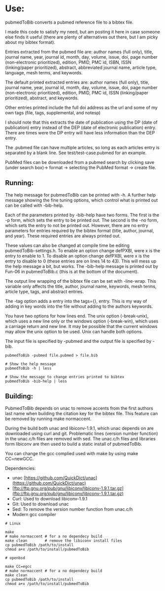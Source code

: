 # Use:

pubmedToBib converts a pubmed reference file to a bibtex
  file.

I made this code to satisfy my need, but am posting it here
  in case someone else finds it useful (there are plenty of
  alternatives out there, but I am picky about my bibtex
  format).

Entries extracted from the pubmed file are:
  author names (full only), title, journal name, year,
  journal id, month, day, volume, issue, doi,
  page number (non-electronic prioritized), edition, PMID,
  PMC id, ISBN, ISSN (linking/paper prioritized), abstract,
  abbreviated journal name, article type, language,
  mesh terms, and keywords.

The default printed extracted entries are:
  author names (full only), title, journal name, year,
  journal id, month, day, volume, issue, doi,
  page number (non-electronic prioritized), edition, PMID,
  PMC id, ISSN (linking/paper prioritized), abstract,
  and keywords.

Other entries printed include the full doi address as the
  url and some of my own tags
  (file, tags, supplemental, and notesp)

I should note that this extracts the date of publication
  using the DP (date of publication) entry instead of the
  DEP (date of electronic publication) entry. There are
  times were the DP entry will have less information than
  the DEP entry.

The .pubmed file can have multiple articles, so long as
  each articles entry is separated by a blank line. See
  test/test-case.pubmed for an example.

PubMed files can be downloaded from a pubmed search by
  clicking save (under search box)-> format -> 
  selecting the PubMed format -> create file.

## Running:

The help message for pubmedToBib can be printed with 
  -h. A further help message showing the fine tuning
  options, which control what is printed out can be called
  with -bib-help.

Each of the parameters printed by -bib-help have two forms.
  The first is the -p form, which sets the entry to be
  printed out. The second is the -no form, which sets the
  entry to not be printed out. However, there are no
  entry parameters for entries required by the bibtex
  format (title, author, journal, and year). These required
  entries are always printed out.

These values can also be changed at compile time be editing
  pubmedToBib-settings.h. To enable an option change
  defPXBl, were x is the entry to enable to 1. To disable
  an option change defPXBl, were x is the entry to disable
  to 0 (these entries are on lines 14 to 43). This will
  mess up the help message a bit, but works. The -bib-help
  message is printed out by Fun-06 in pubmedToBib.c
  (this is at the bottom of the document).

The output line wrapping of the bibtex file can be set with
  -line-wrap. This variable only affects the title, author,
  journal name, keywords, mesh terms, article type, tags,
  and abstract entries.

The -tag option adds a entry into the tags={}, entry. This
  is my way of adding in key words into the file without
  adding to the authors keywords.

You have two options for how lines end. The unix option
  (-break-unix), which uses a new line only or the
  windows option (-break-win), which uses a carriage return
  and new line. It may be possible that the current windows
  may allow the unix option to be used. Unix can handle
  both options.

The input file is specified by -pubmed and the output file
  is specified by -bib.

```
pubmedToBib -pubmed file.pubmed > file.bib

# Show the help message
pubmedToBib -h | less

# Show the message to change entries printed to bibtex
pubmedToBib -bib-help | less
```

## Building:

PubmedToBib depends on unac to remove accents from the
  first authors last name when building the citation key
  for the bibtex file. This feature can be removed by
  running make normaccent.

During the build both unac and libiconv-1.9.1, which unac
  depends on are downloaded using curl and git. 
  Problematic lines (version number function) in the
  unac.c/h files are removed with sed. The unac.c/h files
  and libraries form libiconv are then used to build a
  static install of pubmedToBib.

You can change the gcc complied used with make by using
  make CC=newGCC.

Dependencies:

- unac [https://github.com/QuickDict/unac](https://github.com/QuickDict/unac)
- [ftp://ftp.gnu.org/pub/gnu/libiconv/libiconv-1.9.1.tar.gz](ftp://ftp.gnu.org/pub/gnu/libiconv/libiconv-1.9.1.tar.gz)
- Curl: Used to download libiconv-1.9.1
- Git: Used to download unac
- Sed: To remove the version number function from unac.c/h
- Modern gcc compiler

```
# Linux

make
# make normaccent # for a no dependecy build
make clean        # remove the libiconv install files
cp pubmedToBib /path/to/install
chmod a+x /path/to/install/pubmedToBib
```

```
# openbsd

make CC=egcc
# make normaccent # for a no dependecy build
make clean
cp pubmedToBib /path/to/install
chmod a+x /path/to/install/pubmedToBib
```
